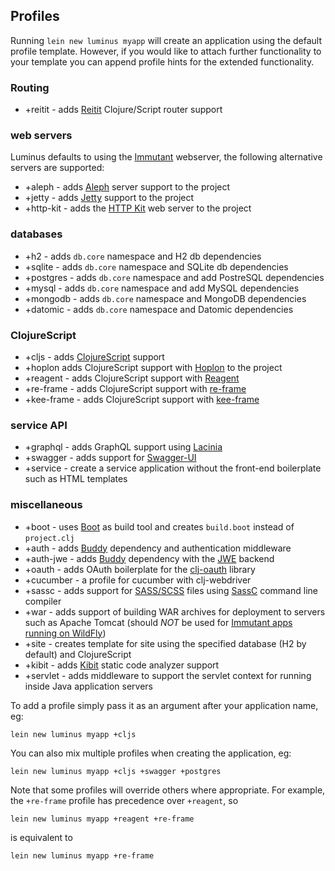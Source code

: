 ## Profiles

Running `lein new luminus myapp` will create an application using the default profile template.
However, if you would like to attach further functionality to your template you can append
profile hints for the extended functionality.

### Routing

* +reitit - adds [Reitit](https://metosin.github.io/reitit/) Clojure/Script router support

### web servers

Luminus defaults to using the [Immutant](http://immutant.org/) webserver, the following
alternative servers are supported:

* +aleph - adds [Aleph](https://github.com/ztellman/aleph) server support to the project
* +jetty - adds [Jetty](https://github.com/mpenet/jet) support to the project
* +http-kit - adds the [HTTP Kit](http://www.http-kit.org/) web server to the project

### databases

* +h2 - adds `db.core` namespace and H2 db dependencies
* +sqlite - adds `db.core` namespace and SQLite db dependencies
* +postgres - adds `db.core` namespace and add PostreSQL dependencies
* +mysql - adds `db.core` namespace and add MySQL dependencies
* +mongodb - adds `db.core` namespace and MongoDB dependencies
* +datomic - adds `db.core` namespace and Datomic dependencies

### ClojureScript

* +cljs - adds [ClojureScript](http://clojurescript.org/) support
* +hoplon adds ClojureScript support with [Hoplon](https://github.com/hoplon/hoplon) to the project
* +reagent - adds ClojureScript support with [Reagent](https://reagent-project.github.io/)
* +re-frame - adds ClojureScript support with [re-frame](https://github.com/Day8/re-frame)
* +kee-frame - adds ClojureScript support with [kee-frame](https://github.com/ingesolvoll/kee-frame)

### service API

* +graphql - adds GraphQL support using [Lacinia](https://github.com/walmartlabs/lacinia)
* +swagger - adds support for [Swagger-UI](https://github.com/swagger-api/swagger-ui)
* +service - create a service application without the front-end boilerplate such as HTML templates

### miscellaneous

* +boot - uses [Boot](https://github.com/boot-clj/boot) as build tool and creates `build.boot` instead of `project.clj`
* +auth - adds [Buddy](https://github.com/funcool/buddy) dependency and authentication middleware
* +auth-jwe - adds [Buddy](https://github.com/funcool/buddy) dependency with the [JWE](https://jwcrypto.readthedocs.io/en/stable/jwe.html) backend
* +oauth - adds OAuth boilerplate for the [clj-oauth](https://github.com/mattrepl/clj-oauth) library
* +cucumber - a profile for cucumber with clj-webdriver
* +sassc - adds support for [SASS/SCSS](http://sass-lang.com/) files using [SassC](https://github.com/sass/sassc) command line compiler
* +war - adds support of building WAR archives for deployment to servers such as Apache Tomcat (should *NOT* be used for [Immutant apps running on WildFly](deployment.html#deploying_to_wildfly))
* +site - creates template for site using the specified database (H2 by default) and ClojureScript
* +kibit - adds [Kibit](https://github.com/jonase/kibit) static code analyzer support
* +servlet - adds middleware to support the servlet context for running inside Java application servers

To add a profile simply pass it as an argument after your application name, eg:

```
lein new luminus myapp +cljs
```

You can also mix multiple profiles when creating the application, eg:

```
lein new luminus myapp +cljs +swagger +postgres
```

Note that some profiles will override others where appropriate. For example, the `+re-frame` profile has precedence over `+reagent`, so
```
lein new luminus myapp +reagent +re-frame
```
is equivalent to
```
lein new luminus myapp +re-frame
```
